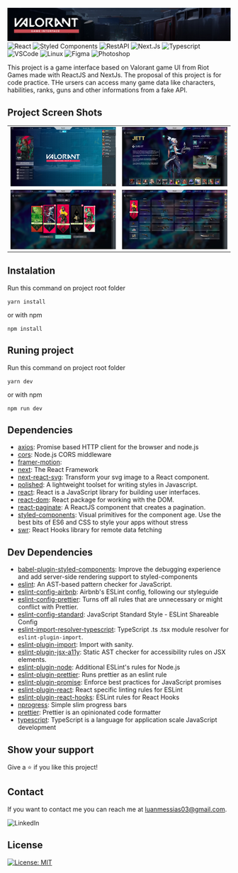 ![Valorant Game Interface](https://github.com/luanmessias/valorant-game-interface/blob/main/public/img/readme/banner.jpg?raw=true)
![React](https://img.shields.io/badge/React-61DAFB?style=flat-square&logo=React&logoColor=black)
![Styled Components](https://img.shields.io/badge/Styled_Components-CC6699?style=flat-square&logo=styled-components&logoColor=white)
![RestAPI](https://img.shields.io/badge/Rest_API-637984?style=flat-square&logo=gear&logoColor=white)
![Next.Js](https://img.shields.io/badge/Next.Js-000000?style=flat-square&logo=Next.Js&logoColor=white)
![Typescript](https://img.shields.io/badge/Typescript-3178C6?style=flat-square&logo=typescript&logoColor=white)
![VSCode](https://img.shields.io/badge/VSCode-007ACC?style=flat-square&logo=visual-studio-code&logoColor=white)
![Linux](https://img.shields.io/badge/Linux-FCC624?style=flat-square&logo=linux&logoColor=black)
![Figma](https://img.shields.io/badge/Figma-F24E1E?style=flat-square&logo=Figma&logoColor=white)
![Photoshop](https://img.shields.io/badge/Photoshop-31A8FF?style=flat-square&logo=Adobe-Photoshop&logoColor=white)


This project is a game interface based on Valorant game UI from Riot Games made with ReactJS and NextJs. The proposal of this project is for code practice. THe ursers can access many game data like characters, habilities, ranks, guns and other informations from a fake API.

## Project Screen Shots
| | |
|-|-|
|![Screenshot 1](https://github.com/luanmessias/valorant-game-interface/blob/main/public/img/readme/screenshot_1.jpg?raw=true)|![Screenshot 2](https://github.com/luanmessias/valorant-game-interface/blob/main/public/img/readme/screenshot_2.jpg?raw=true)|
|![Screenshot 3](https://github.com/luanmessias/valorant-game-interface/blob/main/public/img/readme/screenshot_3.jpg?raw=true)|![Screenshot 5](https://github.com/luanmessias/valorant-game-interface/blob/main/public/img/readme/screenshot_5.jpg?raw=true)|


## Instalation
Run this command on project root folder
```
yarn install
```
or with npm
```
npm install
```

## Runing project
Run this command on project root folder
```
yarn dev
```
or with npm
```
npm run dev
```


## Dependencies
- [axios](https://ghub.io/axios): Promise based HTTP client for the browser and node.js
- [cors](https://ghub.io/cors): Node.js CORS middleware
- [framer-motion](https://ghub.io/framer-motion): 
- [next](https://ghub.io/next): The React Framework
- [next-react-svg](https://ghub.io/next-react-svg): Transform your svg image to a React component.
- [polished](https://ghub.io/polished): A lightweight toolset for writing styles in Javascript.
- [react](https://ghub.io/react): React is a JavaScript library for building user interfaces.
- [react-dom](https://ghub.io/react-dom): React package for working with the DOM.
- [react-paginate](https://ghub.io/react-paginate): A ReactJS component that creates a pagination.
- [styled-components](https://ghub.io/styled-components): Visual primitives for the component age. Use the best bits of ES6 and CSS to style your apps without stress
- [swr](https://ghub.io/swr): React Hooks library for remote data fetching

## Dev Dependencies
- [babel-plugin-styled-components](https://ghub.io/babel-plugin-styled-components): Improve the debugging experience and add server-side rendering support to styled-components
- [eslint](https://ghub.io/eslint): An AST-based pattern checker for JavaScript.
- [eslint-config-airbnb](https://ghub.io/eslint-config-airbnb): Airbnb&#39;s ESLint config, following our styleguide
- [eslint-config-prettier](https://ghub.io/eslint-config-prettier): Turns off all rules that are unnecessary or might conflict with Prettier.
- [eslint-config-standard](https://ghub.io/eslint-config-standard): JavaScript Standard Style - ESLint Shareable Config
- [eslint-import-resolver-typescript](https://ghub.io/eslint-import-resolver-typescript): TypeScript .ts .tsx module resolver for `eslint-plugin-import`.
- [eslint-plugin-import](https://ghub.io/eslint-plugin-import): Import with sanity.
- [eslint-plugin-jsx-a11y](https://ghub.io/eslint-plugin-jsx-a11y): Static AST checker for accessibility rules on JSX elements.
- [eslint-plugin-node](https://ghub.io/eslint-plugin-node): Additional ESLint&#39;s rules for Node.js
- [eslint-plugin-prettier](https://ghub.io/eslint-plugin-prettier): Runs prettier as an eslint rule
- [eslint-plugin-promise](https://ghub.io/eslint-plugin-promise): Enforce best practices for JavaScript promises
- [eslint-plugin-react](https://ghub.io/eslint-plugin-react): React specific linting rules for ESLint
- [eslint-plugin-react-hooks](https://ghub.io/eslint-plugin-react-hooks): ESLint rules for React Hooks
- [nprogress](https://ghub.io/nprogress): Simple slim progress bars
- [prettier](https://ghub.io/prettier): Prettier is an opinionated code formatter
- [typescript](https://ghub.io/typescript): TypeScript is a language for application scale JavaScript development

## Show your support

Give a ⭐️ if you like this project!

## Contact
If you want to contact me you can reach me at <luanmessias03@gmail.com>.

![LinkedIn](https://img.shields.io/badge/LinkedIn-0A66C2?style=for-the-badge&logo=linkedin&logoColor=white)

## License
[![License: MIT](https://img.shields.io/badge/License-MIT-yellow.svg)](https://opensource.org/licenses/MIT)


